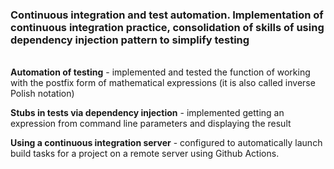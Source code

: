 ### Continuous integration and test automation. Implementation of continuous integration practice, consolidation of skills of using dependency injection pattern to simplify testing 

<br />**Automation of testing** - implemented and tested the function of working with the postfix form of mathematical expressions (it is also called inverse Polish notation)

**Stubs in tests via dependency injection** - implemented getting an expression from command line parameters and displaying the result

**Using a continuous integration server** - configured to automatically launch build tasks for a project on a remote server using Github Actions.